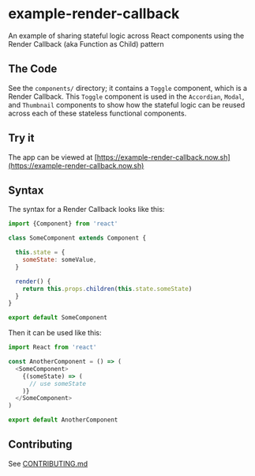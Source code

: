 # example-render-callback

An example of sharing stateful logic across React components using the Render Callback (aka Function as Child) pattern

## The Code

See the `components/` directory; it contains a `Toggle` component, which is a Render Callback. This `Toggle` component is used in the `Accordian`, `Modal`, and `Thumbnail` components to show how the stateful logic can be reused across each of these stateless functional components.

## Try it

The app can be viewed at [https://example-render-callback.now.sh](https://example-render-callback.now.sh)

## Syntax

The syntax for a Render Callback looks like this:

```javascript
import {Component} from 'react'

class SomeComponent extends Component {

  this.state = {
    someState: someValue,
  }

  render() {
    return this.props.children(this.state.someState)
  }
}

export default SomeComponent
``` 

Then it can be used like this:

```javascript
import React from 'react'

const AnotherComponent = () => (
  <SomeComponent>
    {(someState) => (
      // use someState
    )}
  </SomeComponent>
)

export default AnotherComponent
```

## Contributing

See [CONTRIBUTING.md](CONTRIBUTING.md)
